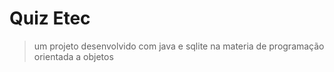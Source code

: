 # Quiz Etec

> um projeto desenvolvido com java e sqlite na materia de programação orientada a objetos